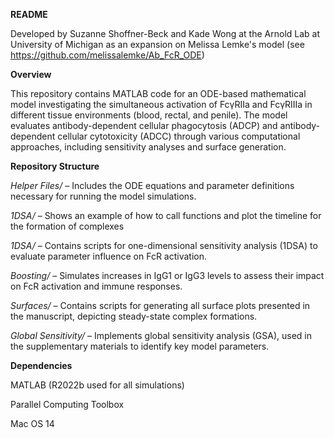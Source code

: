 **README**

Developed by Suzanne Shoffner-Beck and Kade Wong at the Arnold Lab at University of Michigan as an expansion on Melissa Lemke's model (see https://github.com/melissalemke/Ab_FcR_ODE)

**Overview**

This repository contains MATLAB code for an ODE-based mathematical model investigating the simultaneous activation of FcγRIIa and FcγRIIIa in different tissue environments (blood, rectal, and penile). The model evaluates antibody-dependent cellular phagocytosis (ADCP) and antibody-dependent cellular cytotoxicity (ADCC) through various computational approaches, including sensitivity analyses and surface generation.

**Repository Structure**

_Helper Files/_ – Includes the ODE equations and parameter definitions necessary for running the model simulations.

_1DSA/_ – Shows an example of how to call functions and plot the timeline for the formation of complexes

_1DSA/_ – Contains scripts for one-dimensional sensitivity analysis (1DSA) to evaluate parameter influence on FcR activation.

_Boosting/_ – Simulates increases in IgG1 or IgG3 levels to assess their impact on FcR activation and immune responses.

_Surfaces/_ – Contains scripts for generating all surface plots presented in the manuscript, depicting steady-state complex formations.

_Global Sensitivity/_ – Implements global sensitivity analysis (GSA), used in the supplementary materials to identify key model parameters.


**Dependencies**

MATLAB (R2022b used for all simulations)

Parallel Computing Toolbox

Mac OS 14
